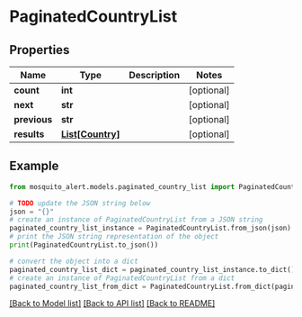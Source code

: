 # PaginatedCountryList


## Properties

Name | Type | Description | Notes
------------ | ------------- | ------------- | -------------
**count** | **int** |  | [optional] 
**next** | **str** |  | [optional] 
**previous** | **str** |  | [optional] 
**results** | [**List[Country]**](Country.md) |  | [optional] 

## Example

```python
from mosquito_alert.models.paginated_country_list import PaginatedCountryList

# TODO update the JSON string below
json = "{}"
# create an instance of PaginatedCountryList from a JSON string
paginated_country_list_instance = PaginatedCountryList.from_json(json)
# print the JSON string representation of the object
print(PaginatedCountryList.to_json())

# convert the object into a dict
paginated_country_list_dict = paginated_country_list_instance.to_dict()
# create an instance of PaginatedCountryList from a dict
paginated_country_list_from_dict = PaginatedCountryList.from_dict(paginated_country_list_dict)
```
[[Back to Model list]](../README.md#documentation-for-models) [[Back to API list]](../README.md#documentation-for-api-endpoints) [[Back to README]](../README.md)


